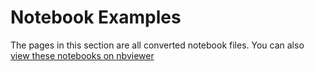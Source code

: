 # Notebook Examples

The pages in this section are all converted notebook files. You can also
[view these notebooks on nbviewer](http://nbviewer.jupyter.org/github/jupyter/notebook/blob/master/)
